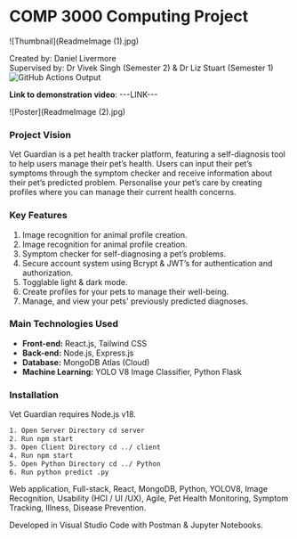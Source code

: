 # COMP 3000 Computing Project
![Thumbnail](ReadmeImage (1).jpg) <br>

Created by: Daniel Livermore <br>
Supervised by: Dr Vivek Singh (Semester 2) & Dr Liz Stuart (Semester 1) <br>
![GitHub Actions Output](https://github.com/Dan-Livermore/COMP3000DanLivermore/actions/workflows/DBTests.yml/badge.svg) <br>

**Link to demonstration video**: ---LINK--- <br>

![Poster](ReadmeImage (2).jpg) <br>

### Project Vision
Vet Guardian is a pet health tracker platform, featuring a self-diagnosis tool to help users manage their pet’s health. Users can input their pet’s symptoms through the symptom checker and receive information about their pet’s predicted problem. Personalise your pet’s care by creating profiles where you can manage their current health concerns.

### Key Features
1. Image recognition for animal profile creation.
2. Image recognition for animal profile creation.
3. Symptom checker for self-diagnosing a pet’s problems.
4. Secure account system using Bcrypt & JWT’s for authentication and authorization. 
5. Togglable light & dark mode.
6. Create profiles for your pets to manage their well-being.
7. Manage, and view your pets' previously predicted diagnoses.

### Main Technologies Used
- **Front-end:** React.js, Tailwind CSS 
- **Back-end:** Node.js, Express.js 
- **Database:** MongoDB Atlas (Cloud)
- **Machine Learning:** YOLO V8 Image Classifier, Python Flask

### Installation
Vet Guardian requires Node.js v18.

```sh
1. Open Server Directory cd server
2. Run npm start
3. Open Client Directory cd ../ client
4. Run npm start 
5. Open Python Directory cd ../ Python
6. Run python predict .py
```

Web application, Full-stack, React, MongoDB, Python, YOLOV8, Image Recognition, Usability (HCI / UI /UX), Agile, Pet Health Monitoring, Symptom Tracking, Illness, Disease Prevention.

Developed in Visual Studio Code with Postman & Jupyter Notebooks.